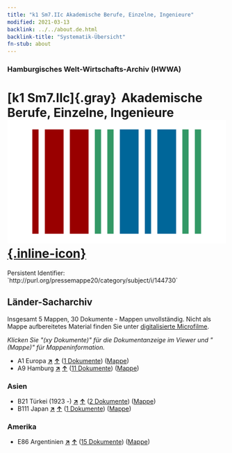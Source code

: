 ```yaml
---
title: "k1 Sm7.IIc Akademische Berufe, Einzelne, Ingenieure"
modified: 2021-03-13
backlink: ../../about.de.html
backlink-title: "Systematik-Übersicht"
fn-stub: about
---
```


### Hamburgisches Welt-Wirtschafts-Archiv (HWWA)

# [k1 Sm7.IIc]{.gray}&#8201; Akademische Berufe, Einzelne, Ingenieure &#160; [![Wikidata](/images/Wikidata-logo.svg "Wikidata"){.inline-icon}](http://www.wikidata.org/entity/Q104700182)

<div class="hint">Persistent Identifier: `http://purl.org/pressemappe20/category/subject/i/144730`</div>







## Länder-Sacharchiv




Insgesamt 5 Mappen, 30 Dokumente - Mappen unvollständig.
Nicht als Mappe aufbereitetes Material finden Sie unter [digitalisierte Microfilme](/film/h1_sh.de.html).

_Klicken Sie "(xy Dokumente)" für die Dokumentanzeige im Viewer und "(Mappe)" für Mappeninformation._



- A1 Europa [**&nearr;**](../../../geo/i/140892/about.de.html "Europa (alle Mappen)") [**&uarr;**](../../../geo/about.de.html#A1 "Ländersystematik") (<a href="https://pm20.zbw.eu/iiifview/folder/sh/140892,144730" title="über: Europa : Akademische Berufe, Einzelne, Ingenieure" target="_blank">1 Dokumente</a>) ([Mappe](../../../../folder/sh/1408xx/140892/1447xx/144730/about.de.html))
- A9 Hamburg [**&nearr;**](../../../geo/i/140905/about.de.html "Hamburg (alle Mappen)") [**&uarr;**](../../../geo/about.de.html#A9 "Ländersystematik") (<a href="https://pm20.zbw.eu/iiifview/folder/sh/140905,144730" title="über: Hamburg : Akademische Berufe, Einzelne, Ingenieure" target="_blank">11 Dokumente</a>) ([Mappe](../../../../folder/sh/1409xx/140905/1447xx/144730/about.de.html))

### Asien

- B21 Türkei (1923 -) [**&nearr;**](../../../geo/i/141111/about.de.html "Türkei (1923 -) (alle Mappen)") [**&uarr;**](../../../geo/about.de.html#B21 "Ländersystematik") (<a href="https://pm20.zbw.eu/iiifview/folder/sh/141111,144730" title="über: Türkei (1923 -) : Akademische Berufe, Einzelne, Ingenieure" target="_blank">2 Dokumente</a>) ([Mappe](../../../../folder/sh/1411xx/141111/1447xx/144730/about.de.html))
- B111 Japan [**&nearr;**](../../../geo/i/141272/about.de.html "Japan (alle Mappen)") [**&uarr;**](../../../geo/about.de.html#B111 "Ländersystematik") (<a href="https://pm20.zbw.eu/iiifview/folder/sh/141272,144730" title="über: Japan : Akademische Berufe, Einzelne, Ingenieure" target="_blank">1 Dokumente</a>) ([Mappe](../../../../folder/sh/1412xx/141272/1447xx/144730/about.de.html))

### Amerika

- E86 Argentinien [**&nearr;**](../../../geo/i/141692/about.de.html "Argentinien (alle Mappen)") [**&uarr;**](../../../geo/about.de.html#E86 "Ländersystematik") (<a href="https://pm20.zbw.eu/iiifview/folder/sh/141692,144730" title="über: Argentinien : Akademische Berufe, Einzelne, Ingenieure" target="_blank">15 Dokumente</a>) ([Mappe](../../../../folder/sh/1416xx/141692/1447xx/144730/about.de.html))








